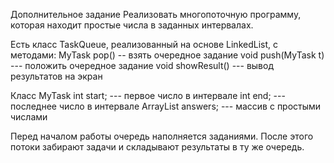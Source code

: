 Дополнительное задание
Реализовать многопоточную программу, которая находит простые числа в заданных интервалах.

Есть класс TaskQueue, реализованный на основе  LinkedList, с методами:
MyTask pop() -- взять очередное задание
void push(MyTask t) --- положить очередное задание
void showResult() --- вывод результатов на экран

Класс MyTask
int start; --- первое число в интервале 
int end; --- последнее число в интервале
ArrayList<int> answers;  --- массив с простыми числами

Перед началом работы очередь наполняется заданиями. После этого потоки забирают задачи и складывают результаты в ту же очередь. 
